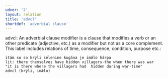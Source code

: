 ```yaml
---
udver: '2'
layout: relation
title: 'advcl'
shortdef: 'adverbial clause'
---
```



advcl: An adverbial clause modifier is a clause that modifies a verb or an other predicate (adjective, etc.) as a modifier but not as a core complement. 
This label includes relations of time, consequence, condition, purpose etc.:

~~~ sdparse
itám so so krýli sélenine kugána je imǽlo hárpa 
lit: there themselves have hidden villagers-the when there was war
"it is there where the villagers had  hidden during war-time" 
advcl (krýli, imǽlo)
~~~

<!-- Interlanguage links updated Po 11. listopadu 2024, 20:10:15 CET -->

